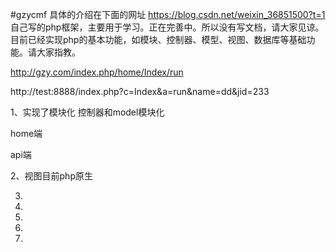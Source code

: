 #gzycmf
具体的介绍在下面的网址
https://blog.csdn.net/weixin_36851500?t=1  
自己写的php框架，主要用于学习。正在完善中。所以没有写文档，请大家见谅。目前已经实现php的基本功能，如模块、控制器、模型、视图、数据库等基础功能。请大家指教。








http://gzy.com/index.php/home/Index/run

http://test:8888/index.php?c=Index&a=run&name=dd&jid=233

1、实现了模块化  控制器和model模块化

home端

api端

2、视图目前php原生

3.

4.

5.

6.

7.



